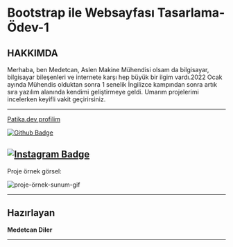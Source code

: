 # Bootstrap ile Websayfası Tasarlama-Ödev-1 

## HAKKIMDA
Merhaba, ben Medetcan, Aslen Makine Mühendisi olsam da bilgisayar, bilgisayar bileşenleri ve internete karşı hep büyük bir ilgim vardı.2022 Ocak ayında Mühendis olduktan sonra 1 senelik İngilizce kampından sonra artık sıra yazılım alanında kendimi geliştirmeye geldi. Umarım projelerimi incelerken keyifli vakit geçirirsiniz.

---

[Patika.dev profilim](https://app.patika.dev/meddo)

[![Github Badge](https://img.shields.io/badge/-Github-000?style=quare&labelColor=000&logo=Github&logoColor=white&link=link)](https://github.com/medetcandiler)

[![Instagram Badge](https://img.shields.io/badge/-Instagram-C13584?style=flat-quare&labelColor=C13584&logo=instagram&logoColor=white&link=link)](https://www.instagram.com/medetdiler/)
---
Proje örnek görsel:

![proje-örnek-sunum-gif](https://github.com/medetcandiler/Bootstrap-first-webpage/blob/main/projegif.gif)

---

## Hazırlayan
**Medetcan Diler**




---


